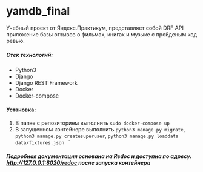 # yamdb_final

Учебный проект от Яндекс.Практикум, представляет собой DRF API приложение базы отзывов о фильмах, книгах и музыке с пройденым код ревью.

##### **Стек технологий:**
* Python3
* Django
* Django REST Framework
* Docker
* Docker-compose

#### **Установка:**
1. В папке с репозиторием выполнить `sudo docker-compose up`
2. В запущенном контейнере выполнить `python3 manage.py migrate`, `python3 manage.py createsuperuser`, `python3 manage.py loaddata data/fixtures.json ` 
`

##### Подробная документация основана на Redoc и доступна по адресу: <http://127.0.0.1:8020/redoc> после запуска контейнера
